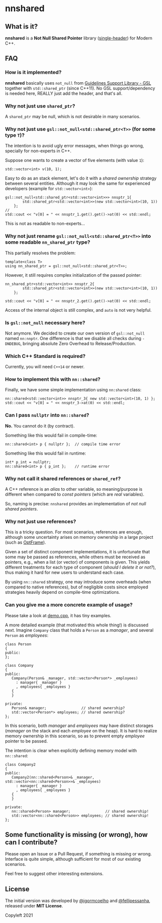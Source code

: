 # nnshared

## What is it?

**nnshared** is a **Not Null Shared Pointer** library ([single-header](./src/nnshared/shared.hpp)) for Modern C++.

## FAQ

### How is it implemented?

**nnshared** basically uses `not_null` from [Guidelines Support Library - GSL](https://github.com/Microsoft/GSL) together with `std::shared_ptr` (since C++11). No GSL support/dependency is needed here, REALLY just add the header, and that's all.

### Why not just use `shared_ptr`?

A `shared_ptr` may be null, which is not desirable in many scenarios.

### Why not just use `gsl::not_null<std::shared_ptr<T>>` (for some type `T`)?

The intention is to avoid ugly error messages, when things go wrong, specially for non-experts in C++.

Suppose one wants to create a vector of five elements (with value `1`):

```
std::vector<int> v(10, 1);
```

Easy to do as an stack element, let's do it with a *shared ownership* strategy between several entities.
Although it may look the same for experienced developers (example for `std::vector<int>`):

```
gsl::not_null<std::shared_ptr<std::vector<int>>> nnsptr_1{
        std::shared_ptr<std::vector<int>>(new std::vector<int>(10, 1))
    };
//
std::cout << "v[0] = " << nnsptr_1.get().get()->at(0) << std::endl;
```

This is not as readable to non-experts...

### Why not just rename `gsl::not_null<std::shared_ptr<T>>` into some readable `nn_shared_ptr` type?

This partially resolves the problem:

```
template<class T>
using nn_shared_ptr = gsl::not_null<std::shared_ptr<T>>;
```

However, it still requires complex initialization of the passed pointer:

```
nn_shared_ptr<std::vector<int>> nnsptr_2{
        std::shared_ptr<std::vector<int>>(new std::vector<int>(10, 1))
    };

std::cout << "v[0] = " << nnsptr_2.get().get()->at(0) << std::endl;
```

Access of the internal object is still complex, and `auto` is not very helpful.

### Is `gsl::not_null` necessary here?

Not anymore. We decided to create our own version of `gsl::not_null` named `nn:nnptr`.
One difference is that we disable all checks during `-DNDEBUG`, bringing absolute Zero Overhead to Release/Production.

### Which C++ Standard is required?

Currently, you will need `C++14` or newer.

### How to implement this with `nn::shared`?

Finally, we have some simple implementation using `nn:shared` class:

```
nn::shared<std::vector<int>> nnsptr_3{ new std::vector<int>(10, 1) };
std::cout << "v[0] = " << nnsptr_3->at(0) << std::endl;
```

### Can I pass `nullptr` into `nn::shared`?

**No.** You cannot do it (by contract).

Something like this would fail in compile-time:

```
nn::shared<int> p { nullptr };  // compile time error
```

Something like this would fail in runtime:

```
int* p_int = nullptr;
nn::shared<int> p { p_int };    // runtime error
```


### Why not call it shared references or `shared_ref`?

A C++ reference is an *alias* to other variable, so meaning/purpose is different when compared to *const pointers* (which are *real* variables).

So, naming is precise: `nnshared` provides an implementation of *not null shared pointers*.


### Why not just use references?

This is a tricky question. For most scenarios, references are enough, although some uncertainty arises on memory ownership in a large project (such as [OptFrame](https://github.com/optframe/optframe)). 

Given a set of distinct component implementations, it is unfortunate that some may be passed as references, while others must be received as pointers, e.g., when a list (or vector) of components is given. This yields different treatments for each type of component (*should I delete it or not?*), thus making it hard for new users to understand each case.

By using `nn::shared` strategy, one may introduce some overheads (when compared to native references), but of negligible costs since employed strategies heavily depend on compile-time optimizations.

### Can you give me a more concrete example of usage?

Please take a look at [demo.cpp](./demo/demo.cpp), it has tiny examples.

A more detailed example (that motivated this whole thing!) is discussed next.
Imagine `Company` class that holds a `Person` as a *manager*, and several `Person` as *employees*:


```{.cpp}
class Person
{
public:
};

class Company
{
public:
   Company(Person& _manager, std::vector<Person*> _employees)
     : manager{ _manager }
     , employees{ _employees }
   {
   }

private:
   Person& manager;                // shared ownership?
   std::vector<Person*> employees; // shared ownership?
};
```

In this scenario, both *manager* and *employees* may have distinct storages (*manager* on the stack and each *employee* on the heap). It is hard to realize memory ownership in this scenario, so as to prevent empty *employee* pointer to be passed.

The intention is clear when explicitly defining memory model with `nn::shared`:

```
class Company2
{
public:
   Company2(nn::shared<Person>& _manager, std::vector<nn::shared<Person>>& _employees)
     : manager{ _manager }
     , employees{ _employees }
   {
   }

private:
   nn::shared<Person> manager;                // shared ownership!
   std::vector<nn::shared<Person>> employees; // shared ownership!
};
```

## Some functionality is missing (or wrong), how can I contribute?

Please open an Issue or a Pull Request, if something is missing or wrong.
Interface is quite simple, although sufficient for most of our existing scenarios. 

Feel free to suggest other interesting extensions.

## License

The initial version was developed by [@igormcoelho](https://github.com/igormcoelho) and [@fellipessanha](https://github.com/fellipessanha), released under **MIT License**. 

Copyleft 2021
